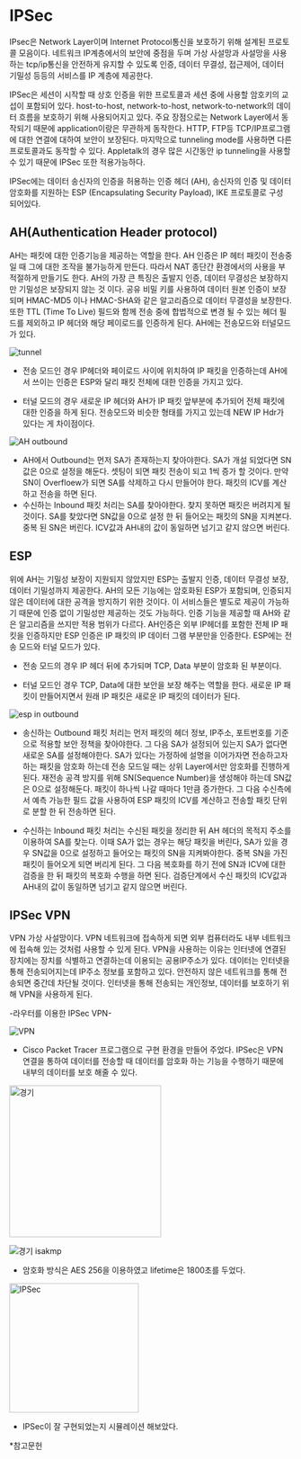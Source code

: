 IPSec
======

IPsec은 Network Layer이며 Internet Protocol통신을 보호하기 위해 설계된  프로토콜 모음이다. 네트워크 IP계층에서의 보안에 중점을 두며 가상 사설망과 사설망을 사용하는 tcp/ip통신을 안전하게 유지할 수 있도록 인증, 데이터 무결성, 접근제어, 데이터 기밀성 등등의 서비스를 IP 계층에 제공한다. 

IPSec은 세션이 시작할 때 상호 인증을 위한 프로토콜과 세션 중에 사용할 암호키의 교섭이 포함되어 있다. host-to-host, network-to-host, network-to-network의 데이터 흐름을  보호하기 위해 사용되어지고 있다. 
주요 장점으로는 Network Layer에서 동작되기 때문에 application이랑은 무관하게 동작한다. HTTP, FTP등 TCP/IP프로그램에 대한 연결에 대하여 보안이 보장된다. 마지막으로 tunneling mode를 사용하면 다른 프로토콜과도 동작할 수 있다. Appletalk의 경우 많은 시간동안 ip tunneling을 사용할 수 있기 때문에 IPSec 또한 적용가능하다.

IPSec에는 데이터 송신자의 인증을 허용하는 인증 헤더 (AH), 송신자의 인증 및 데이터 암호화를 지원하는 ESP (Encapsulating Security Payload), IKE 프로토콜로 구성 되어있다.

AH(Authentication Header protocol)
-----------------------------------
AH는 패킷에 대한 인증기능을 제공하는 역할을 한다. AH 인증은 IP 헤터 패킷이 전송중일 때 그에 대한 조작을 불가능하게 만든다. 따라서 NAT 종단간 환경에서의 사용을 부적절하게 만들기도 한다. AH의 가장 큰 특징은 출발지 인증, 데이터 무결성은 보장하지만 기밀성은 보장되지 않는 것 이다. 공유 비밀 키를 사용하여 데이터 원본 인증이 보장되며 HMAC-MD5 이나 HMAC-SHA와 같은 알고리즘으로 데이터 무결성을 보장한다. 또한 TTL (Time To Live) 필드와 함께 전송 중에 합법적으로 변경 될 수 있는 헤더 필드를 제외하고 IP 헤더와 해당 페이로드를 인증하게 된다.
AH에는 전송모드와 터널모드가 있다.

![tunnel](https://user-images.githubusercontent.com/63446087/82044375-35f43f80-96e8-11ea-839f-5bd6f4aa9b2c.png)

* 전송 모드인 경우 IP헤더와 페이로드 사이에 위치하여 IP 패킷을 인증하는데 AH에서 쓰이는 인증은 ESP와 달리 패킷 전체에 대한 인증을 가지고 있다.

* 터널 모드의 경우 새로운 IP 헤더와 AH가 IP 패킷 앞부분에 추가되어 전체 패킷에 대한 인증을 하게 된다. 전송모드와 비슷한 형태를 가지고 있는데  NEW IP Hdr가 있다는 게 차이점이다.
    

![AH outbound](https://user-images.githubusercontent.com/63446087/82045005-4d7ff800-96e9-11ea-9859-efad61df1047.jpg)

    
* AH에서 Outbound는 먼저 SA가 존재하는지 찾아야한다. SA가 개설 되었다면 SN값은 0으로 설정을 해둔다. 셋팅이 되면 패킷 전송이 되고 1씩 증가 할 것이다. 만약 SN이 Overfloew가 되면 SA를 삭제하고 다시 만들어야 한다. 패킷의 ICV를 계산하고 전송을 하면 된다.
* 수신하는 Inbound 패킷 처리는 SA를 찾아야한다. 찾지 못하면 패킷은 버려지게 될 것이다. SA를 찾았다면 SN값을 0으로 설정 한 뒤 들어오는 패킷의 SN을 지켜본다. 중복 된 SN은 버린다.  ICV값과 AH내의 값이 동일하면 넘기고 같지 않으면 버린다.
    
    
    

ESP
---
위에 AH는 기밀성 보장이 지원되지 않았지만 ESP는 출발지 인증, 데이터 무결성 보장, 데이터 기밀성까지 제공한다. AH의 모든 기능에는 암호화된 ESP가 포함되며, 인증되지 않은 데이터에 대한 공격을 방지하기 위한 것이다. 이 서비스들은 별도로 제공이 가능하기 때문에 인증 없이 기밀성만 제공하는 것도 가능하다. 인증 기능을 제공할 때 AH와 같은 알고리즘을 쓰지만 적용 범위가 다르다. AH인증은 외부 IP헤더를 포함한 전체 IP 패킷을 인증하지만 ESP 인증은 IP 패킷의 IP 데이터 그램 부분만을 인증한다.
ESP에는 전송 모드와 터널 모드가 있다.


* 전송 모드의 경우 IP 헤더 뒤에 추가되며 TCP, Data 부분이 암호화 된 부분이다. 

* 터널 모드인 경우 TCP, Data에 대한 보안을 보장 해주는 역할을 한다. 새로운 IP 패킷이 만들어지면서 원래 IP 패킷은 새로운 IP 패킷의 데이터가 된다.

![esp in outbound](https://user-images.githubusercontent.com/63446087/82045421-07776400-96ea-11ea-9088-a9a43e84d74c.jpg)

* 송신하는 Outbound 패킷 처리는 먼저 패킷의 헤더 정보, IP주소, 포트번호를 기준으로 적용할 보안 정책을 찾아야한다. 그 다음 SA가 설정되어 있는지 SA가 없다면 새로운 SA를 설정해야한다. SA가 있다는 가정하에 설명을 이어가자면 전송하고자 하는 패킷을 암호화 하는데 전송 모드일 때는 상위 Layer에서만 암호화를 진행하게 된다. 재전송 공격 방지를 위해 SN(Sequence Number)을 생성해야 하는데 SN값은 0으로 설정해둔다. 패킷이 하나씩 나갈 때마다 1만큼 증가한다. 그 다음 수신측에서 예측 가능한 필드 값을 사용하여 ESP 패킷의 ICV를 계산하고 전송할 패킷 단위로 분할 한 뒤 전송하면 된다.

* 수신하는 Inbound 패킷 처리는 수신된 패킷을 정리한 뒤 AH 헤더의 목적지 주소를 이용하여 SA를 찾는다. 이때 SA가 없는 경우는 해당 패킷을 버린다, SA가 있을 경우 SN값을 0으로 설정하고 들어오는 패킷의 SN을 지켜봐야한다. 중복 SN을 가진 패킷이 들어오게 되면 버리게 된다. 그 다음 복호화를 하기 전에 SN과 ICV에 대한 검증을 한 뒤 패킷의 복호화 수행을 하면 된다. 검증단계에서 수신 패킷의 ICV값과 AH내의 값이 동일하면 넘기고 같지 않으면 버린다.

IPSec VPN
----------
VPN 가상 사설망이다. VPN 네트워크에 접속하게 되면 외부 컴퓨터라도 내부 네트워크에 접속해 있는 것처럼 사용할 수 있게 된다. VPN을 사용하는 이유는 인터넷에 연결된 장치에는 장치를 식별하고 연결하는데 이용되는 공용IP주소가 있다. 데이터는 인터넷을 통해 전송되어지는데 IP주소 정보를 포함하고 있다. 안전하지 않은 네트워크를 통해 전송되면 중간데 차단될 것이다. 인터넷을 통해 전송되는 개인정보, 데이터를 보호하기 위해 VPN을 사용하게 된다.

-라우터를 이용한 IPSec VPN-

![VPN](https://user-images.githubusercontent.com/63446087/82045762-997f6c80-96ea-11ea-9519-2c046adfbe31.jpg)

* Cisco Packet Tracer 프로그램으로 구현 환경을 만들어 주었다.
  IPSec은 VPN 연결을 통하여 데이터를 전송할 때 데이터를 암호화 하는 기능을 수행하기 때문에 내부의 데이터를 보호 해줄 수 있다.
  
 <img width="270" alt="경기" src="https://user-images.githubusercontent.com/63446087/82045897-d9465400-96ea-11ea-974a-5f0136187f12.png">
 
![경기 isakmp](https://user-images.githubusercontent.com/63446087/82045899-da778100-96ea-11ea-8f7f-6e34eddfba6e.jpg)

* 암호화 방식은 AES 256을 이용하였고 lifetime은 1800초를 두었다.
 
 <img width="230" alt="IPSec" src="https://user-images.githubusercontent.com/63446087/82045986-fc710380-96ea-11ea-8248-2f2574d15eed.png">
 
*  IPSec이 잘 구현되었는지 시뮬레이션 해보았다.
 




*참고문헌


